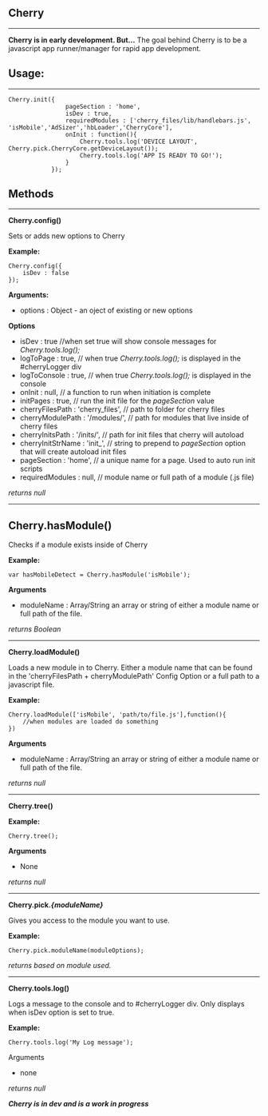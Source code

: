 Cherry
------


----------


**Cherry is in early development. But...** 
The goal behind Cherry is to be a javascript app runner/manager for rapid app development.

Usage:
------


----------


    Cherry.init({
					pageSection : 'home',
					isDev : true,
					requiredModules : ['cherry_files/lib/handlebars.js', 'isMobile','AdSizer','hbLoader','CherryCore'],
					onInit : function(){
						Cherry.tools.log('DEVICE LAYOUT', Cherry.pick.CherryCore.getDeviceLayout());
						Cherry.tools.log('APP IS READY TO GO!');
					}
				});
			

Methods
-------


----------

**Cherry.config()**


 
Sets or adds new options to Cherry

**Example:**

    Cherry.config({
        isDev : false
    });
    
**Arguments:**
    

 - options : Object - an oject of existing or new options

**Options**

 - isDev : true //when set true will show console messages for *Cherry.tools.log();*
 - logToPage : true, // when true *Cherry.tools.log();* is displayed in the #cherryLogger div
 - logToConsole : true, // when true *Cherry.tools.log();* is displayed in the console 		
 - onInit : null, // a function to run when initiation is complete 		
 - initPages : true, // run the init file for the *pageSection* value
 - cherryFilesPath : 'cherry_files', // path to folder for cherry files
 - cherryModulePath : '/modules/', // path for modules that live inside of cherry files
 - cherryInitsPath : '/inits/', // path for init files that cherry will autoload
 - cherryInitStrName : 'init_', // string to prepend to *pageSection* option that will create autoload init files		
 - pageSection : 'home', // a unique name for a page. Used to auto run init scripts   
 - requiredModules : null, // module name or full path of a module (.js file)

 
 *returns null*   


----------

Cherry.hasModule()
------------------

Checks if a module exists inside of Cherry

**Example:**

    var hasMobileDetect = Cherry.hasModule('isMobile');

**Arguments**
 - moduleName  : Array/String an array or string of either a module name
   or full path of the file.

*returns Boolean*


----------


**Cherry.loadModule()**

Loads a new module in to Cherry. Either a module name that can be found in the 'cherryFilesPath + cherryModulePath' Config Option or a full path to a javascript file.

**Example:**

    Cherry.loadModule(['isMobile', 'path/to/file.js'],function(){
        //when modules are loaded do something
    })
**Arguments**

 - moduleName  : Array/String an array or string of either a module name
   or full path of the file.

*returns null*


----------


**Cherry.tree()**

**Example:**

    Cherry.tree();

**Arguments**

 - None

*returns null*


----------
**Cherry.pick.*{moduleName}***

Gives you access to the module you want to use.

**Example:**

    Cherry.pick.moduleName(moduleOptions);
    
*returns based on module used.*


----------
**Cherry.tools.log()**

Logs a message to the console and to #cherryLogger div. Only displays when isDev option is set to true.

**Example:**

    Cherry.tools.log('My Log message');
    
Arguments

 - none

*returns null*


***Cherry is in dev and is a work in progress***
